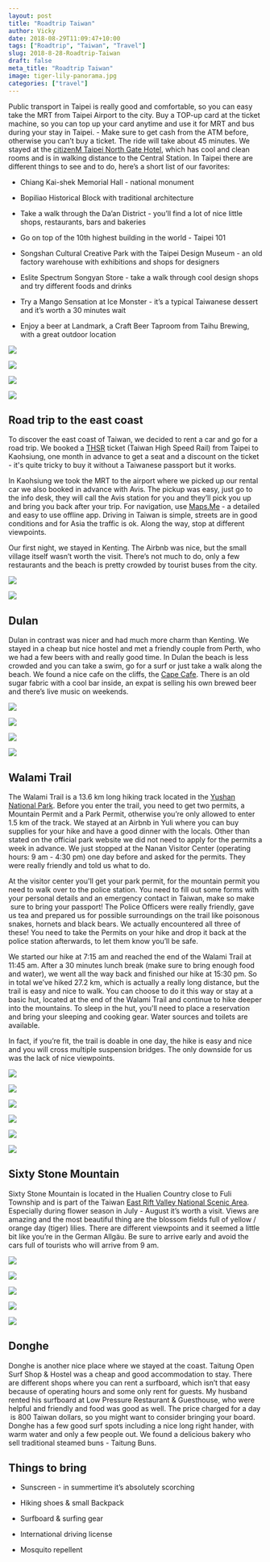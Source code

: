 ```yaml
---
layout: post
title: "Roadtrip Taiwan"
author: Vicky
date: 2018-08-29T11:09:47+10:00
tags: ["Roadtrip", "Taiwan", "Travel"]
slug: 2018-8-28-Roadtrip-Taiwan
draft: false
meta_title: "Roadtrip Taiwan"
image: tiger-lily-panorama.jpg
categories: ["travel"]
---
```


Public transport in Taipei is really good and comfortable, so you can easy take the MRT from Taipei Airport to the city. <!-- end -->Buy a TOP-up card at the ticket machine, so you can top up your card anytime and use it for MRT and bus during your stay in Taipei. - Make sure to get cash from the ATM before, otherwise you can’t buy a ticket. The ride will take about 45 minutes. We stayed at the [citizenM Taipei North Gate Hotel](https://www.citizenm.com/destinations/taipei/taipei-hotel), which has cool and clean rooms and is in walking distance to the Central Station. In Taipei there are different things to see and to do, here’s a short list of our favorites:

*   Chiang Kai-shek Memorial Hall - national monument
    
*   Bopiliao Historical Block with traditional architecture
    
*   Take a walk through the Da’an District - you’ll find a lot of nice little shops, restaurants, bars and bakeries
    
*   Go on top of the 10th highest building in the world - Taipei 101
    
*   Songshan Cultural Creative Park with the Taipei Design Museum - an old factory warehouse with exhibitions and shops for designers
    
*   Eslite Spectrum Songyan Store - take a walk through cool design shops and try different foods and drinks
    

*   Try a Mango Sensation at Ice Monster - it’s a typical Taiwanese dessert and it’s worth a 30 minutes wait
    
*   Enjoy a beer at Landmark, a Craft Beer Taproom from Taihu Brewing, with a great outdoor location
    

![](./taipei-sign.jpg)

![](./taipei-streets.jpg)

![](./taipei-tower-night.jpg)

![](./taiwan-art-gallery-taipei.jpg)

## Road trip to the east coast

To discover the east coast of Taiwan, we decided to rent a car and go for a road trip. We booked a [THSR](https://www.thsrc.com.tw/index_en.html) ticket (Taiwan High Speed Rail) from Taipei to Kaohsiung, one month in advance to get a seat and a discount on the ticket - it's quite tricky to buy it without a Taiwanese passport but it works.

In Kaohsiung we took the MRT to the airport where we picked up our rental car we also booked in advance with Avis. The pickup was easy, just go to the info desk, they will call the Avis station for you and they’ll pick you up and bring you back after your trip. For navigation, use [Maps.Me](https://maps.me/) - a detailed and easy to use offline app. Driving in Taiwan is simple, streets are in good conditions and for Asia the traffic is ok. Along the way, stop at different viewpoints.

Our first night, we stayed in Kenting. The Airbnb was nice, but the small village itself wasn’t worth the visit. There’s not much to do, only a few restaurants and the beach is pretty crowded by tourist buses from the city.

![](./wamali-trail-valley.jpg)

![](./taiwan-fields.jpg)

## Dulan

Dulan in contrast was nicer and had much more charm than Kenting. We stayed in a cheap but nice hostel and met a friendly couple from Perth, who we had a few beers with and really good time. In Dulan the beach is less crowded and you can take a swim, go for a surf or just take a walk along the beach. We found a nice cafe on the cliffs, the [Cape Cafe](http://www.capecafe.tw/). There is an old sugar fabric with a cool bar inside, an expat is selling his own brewed beer and there’s live music on weekends.

![](./dulan-olds-factory.jpg)

![](./beach-surf.jpg)

![](./beach-palms.jpg)

![](./donghe-beach-clouds.jpg)

## Walami Trail

The Walami Trail is a 13.6 km long hiking track located in the [Yushan National Park](http://www.ysnp.gov.tw/css_en/default.aspx). Before you enter the trail, you need to get two permits, a Mountain Permit and a Park Permit, otherwise you’re only allowed to enter 1.5 km of the track. We stayed at an Airbnb in Yuli where you can buy supplies for your hike and have a good dinner with the locals. Other than stated on the official park website we did not need to apply for the permits a week in advance. We just stopped at the Nanan Visitor Center (operating hours: 9 am - 4:30 pm) one day before and asked for the permits. They were really friendly and told us what to do.

At the visitor center you'll get your park permit, for the mountain permit you need to walk over to the police station. You need to fill out some forms with your personal details and an emergency contact in Taiwan, make so make  sure to bring your passport! The Police Officers were really friendly, gave us tea and prepared us for possible surroundings on the trail like poisonous snakes, hornets and black bears. We actually encountered all three of these! You need to take the Permits on your hike and drop it back at the police station afterwards, to let them know you’ll be safe.

We started our hike at 7:15 am and reached the end of the Walami Trail at 11:45 am. After a 30 minutes lunch break (make sure to bring enough food and water), we went all the way back and finished our hike at 15:30 pm. So in total we’ve hiked 27.2 km, which is actually a really long distance, but the trail is easy and nice to walk. You can choose to do it this way or stay at a basic hut, located at the end of the Walami Trail and continue to hike deeper into the mountains. To sleep in the hut, you'll need to place a reservation and bring your sleeping and cooking gear. Water sources and toilets are available.

In fact, if you’re fit, the trail is doable in one day, the hike is easy and nice and you will cross multiple suspension bridges. The only downside for us was the lack of nice viewpoints.

![](./walami-trail-meountain-view.jpg)

![](./wamali-trail-views.jpg)

![](./wamali-trail-suspension-bridge.jpg)

![](./beware-sign-taiwan-bears.jpg)

![](./mountain-hut.jpg)

![](./wamali-trail-first-mountain-hut.jpg)

## Sixty Stone Mountain

Sixty Stone Mountain is located in the Hualien Country close to Fuli Township and is part of the Taiwan [East Rift Valley National Scenic Area](https://www.erv-nsa.gov.tw/erv/user/main.aspx?Lang=2). Especially during flower season in July - August it’s worth a visit. Views are amazing and the most beautiful thing are the blossom fields full of yellow / orange day (tiger) lilies. There are different viewpoints and it seemed a little bit like you’re in the German Allgäu. Be sure to arrive early and avoid the cars full of tourists who will arrive from 9 am.

![](./mountain-panorama-view.jpg)

![](./tigerlily-panorama-view.jpg)

![](./tigerlily-close-up.jpg)

![](./tigerlily-farm-blossom.jpg)

![](./tiger-lily-panorama.jpg)

## Donghe

Donghe is another nice place where we stayed at the coast. Taitung Open Surf Shop & Hostel was a cheap and good accommodation to stay. There are different shops where you can rent a surfboard, which isn’t that easy because of operating hours and some only rent for guests. My husband rented his surfboard at Low Pressure Restaurant & Guesthouse, who were helpful and friendly and food was good as well. The price charged for a day  is 800 Taiwan dollars, so you might want to consider bringing your board. Donghe has a few good surf spots including a nice long right hander, with warm water and only a few people out. We found a delicious bakery who sell traditional steamed buns - Taitung Buns.

## Things to bring

*   Sunscreen - in summertime it’s absolutely scorching
    
*   Hiking shoes & small Backpack
    
*   Surfboard & surfing gear
    
*   International driving license
    
*   Mosquito repellent
